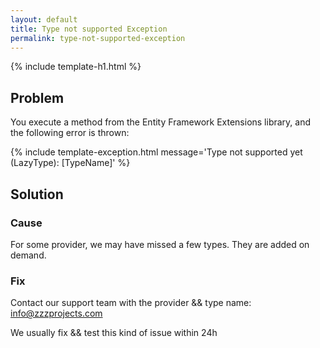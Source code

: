 ```yaml
---
layout: default
title: Type not supported Exception
permalink: type-not-supported-exception
---
```


{% include template-h1.html %}

## Problem

You execute a method from the Entity Framework Extensions library, and the following error is thrown:

{% include template-exception.html message='Type not supported yet (LazyType): [TypeName]' %}

## Solution

### Cause

For some provider, we may have missed a few types. They are added on demand.

### Fix
Contact our support team with the provider && type name: info@zzzprojects.com

We usually fix && test this kind of issue within 24h
